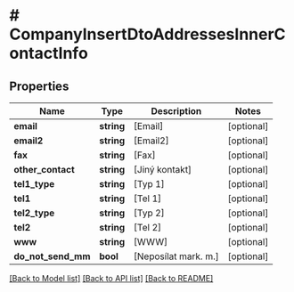# # CompanyInsertDtoAddressesInnerContactInfo

## Properties

Name | Type | Description | Notes
------------ | ------------- | ------------- | -------------
**email** | **string** | [Email] | [optional]
**email2** | **string** | [Email2] | [optional]
**fax** | **string** | [Fax] | [optional]
**other_contact** | **string** | [Jiný kontakt] | [optional]
**tel1_type** | **string** | [Typ 1] | [optional]
**tel1** | **string** | [Tel 1] | [optional]
**tel2_type** | **string** | [Typ 2] | [optional]
**tel2** | **string** | [Tel 2] | [optional]
**www** | **string** | [WWW] | [optional]
**do_not_send_mm** | **bool** | [Neposílat mark. m.] | [optional]

[[Back to Model list]](../../README.md#models) [[Back to API list]](../../README.md#endpoints) [[Back to README]](../../README.md)
